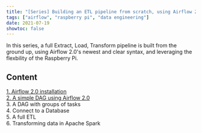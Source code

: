 ```yaml
---
title: "[Series] Building an ETL pipeline from scratch, using Airflow 2.0 (and Raspberry Pi's)"
tags: ["airflow", "raspberry pi", "data engineering"]
date: 2021-07-19
showtoc: false
---
```


In this series, a full Extract, Load, Transform pipeline is built from the ground up, using Airflow 2.0's newest and clear syntax, and leveraging the flexbility of the Raspberry Pi.

## Content

[1. Airflow 2.0 installation](/posts/airflow-install/)\
[2. A simple DAG using Airflow 2.0](/posts/airflow2-simple-dag/)\
3. A DAG with groups of tasks\
4. Connect to a Database\
5. A full ETL\
6. Transforming data in Apache Spark

